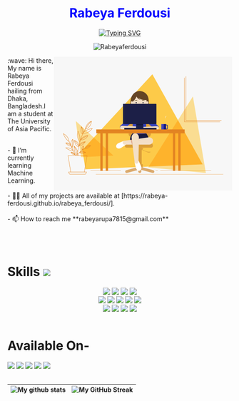 <p align="center">
  <h1 align="center" style="color:blue"> Rabeya Ferdousi </h1>
</p>

<p align="center">
<a href="https://github.com/rabeya-ferdousi">
<img src="https://readme-typing-svg.demolab.com?font=Fira+Code&duration=2000&pause=1000&color=38C2FF&width=435&lines=Student;Has+knowledge+about+programming;UI%2FUX+Designer;Fronted+Web+Developer;Self-motivated" alt="Typing SVG" /></a>
</p>
<p align="center"> <img src="https://komarev.com/ghpvc/?username=rabeya-ferdousi" alt="Rabeyaferdousi"/> </p>
<img alter = "coding" align = "right" width = "400" src = "gif.gif" >
:wave: Hi there, My name is Rabeya Ferdousi hailing from Dhaka, Bangladesh.I am a student at The University of Asia Pacific.
<br><br><p>- 🌱 I’m currently learning Machine Learning.<br><br>
- 👨‍💻 All of my projects are available at [https://rabeya-ferdousi.github.io/rabeya_ferdousi/].<br><br>
- 📫 How to reach me **rabeyarupa7815@gmail.com**<br>
 </p><br><br>



# Skills <img src='https://user-images.githubusercontent.com/74038190/206662607-d9e7591e-bbf9-42f9-9386-29efc927bc16.gif' width="40"> 
<div align="center">
  
  
  <img src="https://img.shields.io/badge/C-00599C?style=for-the-badge&logo=c&logoColor=white"/>
  <img src="https://img.shields.io/badge/C%2B%2B-00599C?style=for-the-badge&logo=c%2B%2B&logoColor=white"/>
  <img src="https://img.shields.io/badge/Python-3776AB?style=for-the-badge&logo=Python&logoColor=white"/>
  <img src="https://img.shields.io/badge/JAVA-00C7B7?style=for-the-badge&logo=java&logoColor=white"/></i>
  <br>
  <img src="https://img.shields.io/badge/JavaScript-323330?style=for-the-badge&logo=javascript&logoColor=F7DF1E"/>
  <img src="https://img.shields.io/badge/-HTML-E34F26?style=for-the-badge&logo=html&logoColor=white"/>
  <img src="https://img.shields.io/badge/-CSS-1572B6?style=for-the-badge&logo=css"/>
  <img src="https://img.shields.io/badge/Bootstrap-563D7C?style=for-the-badge&logo=bootstrap&logoColor=white"/>
  <img src="https://img.shields.io/badge/Django-000000?style=for-the-badge&logo=django&logoColor=white"/>
  <br>
  <img src="https://img.shields.io/badge/Adobe%20XD-470137?style=for-the-badge&logo=Adobe%20XD&logoColor=#FF61F6"/>
  <img src="https://img.shields.io/badge/GitHub-000000?style=for-the-badge&logo=github&logoColor=white"/>
  <img src="https://img.shields.io/badge/Canva-00C4CC?style=for-the-badge&logo=Canva&logoColor=white"/>
  <img src="https://img.shields.io/badge/Figma-F24E1E?style=for-the-badge&logo=figma&logoColor=white"/>
  
</div><br>

<h1>Available On-</h1>
<a href="https://www.linkedin.com/in/rabeya-ferdousi-779904217/"><img src="https://img.shields.io/badge/LinkedIn-0077B5?style=for-the-badge&logo=linkedin&logoColor=white" /></a>
<a href="mailto:rabeyarupa7815@gmail.com"><img src="https://img.shields.io/badge/Gmail-D14836?style=for-the-badge&logo=gmail&logoColor=white" /></a>
<a href="https://github.com/rabeya-ferdousi"><img src="https://img.shields.io/badge/WebSite-100000?style=for-the-badge&logo=github&logoColor=white" /></a> 
<a href="https://www.researchgate.net/profile/Rabeya-Ferdousi"><img src="https://img.shields.io/badge/ResearchGate-1877F2?style=for-the-badge&logo=researchGate&logoColor=white" /></a> 
<a href="https://www.kaggle.com/rabeyaferdousi"><img src="https://img.shields.io/badge/Kaggle-0077B5?style=for-the-badge&logo=Kaggle&logoColor=white" /></a><br><br>


<div>

| ![My github stats](https://github-readme-stats.vercel.app/api?username=rabeya-ferdousi&show_icons=true&theme=tokyonight&count_private=true) | ![My GitHub Streak](https://github-readme-streak-stats.herokuapp.com/?user=rabeya-ferdousi&theme=tokyonight) |
| -- | -- |

</div>
